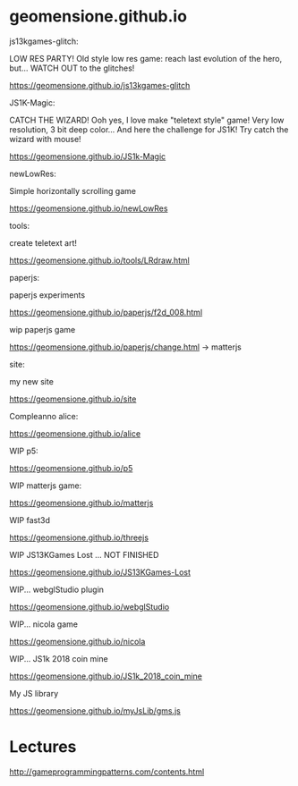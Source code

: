 # geomensione.github.io

js13kgames-glitch: 

LOW RES PARTY! Old style low res game: reach last evolution of the hero, but... WATCH OUT to the glitches!

https://geomensione.github.io/js13kgames-glitch

JS1K-Magic:

CATCH THE WIZARD! Ooh yes, I love make "teletext style" game! Very low resolution, 3 bit deep color... And here the challenge for JS1K! Try catch the wizard with mouse!

https://geomensione.github.io/JS1k-Magic

newLowRes:

Simple horizontally scrolling game

https://geomensione.github.io/newLowRes

tools:

create teletext art!

https://geomensione.github.io/tools/LRdraw.html

paperjs:

paperjs experiments

https://geomensione.github.io/paperjs/f2d_008.html

wip paperjs game

https://geomensione.github.io/paperjs/change.html -> matterjs

site:

my new site

https://geomensione.github.io/site

Compleanno alice:

https://geomensione.github.io/alice

WIP p5:

https://geomensione.github.io/p5

WIP matterjs game:

https://geomensione.github.io/matterjs

WIP fast3d

https://geomensione.github.io/threejs

WIP JS13KGames Lost ... NOT FINISHED

https://geomensione.github.io/JS13KGames-Lost

WIP... webglStudio plugin

https://geomensione.github.io/webglStudio

WIP... nicola game

https://geomensione.github.io/nicola

WIP... JS1k 2018 coin mine

https://geomensione.github.io/JS1k_2018_coin_mine

My JS library

https://geomensione.github.io/myJsLib/gms.js

# Lectures

http://gameprogrammingpatterns.com/contents.html
